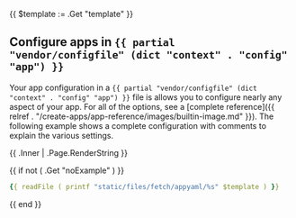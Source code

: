 <!-- shortcode start {{ .Name }} -->
{{ $template := .Get "template" }}
## Configure apps in `{{ partial "vendor/configfile" (dict "context" . "config" "app") }}`

Your app configuration in a  `{{ partial "vendor/configfile" (dict "context" . "config" "app") }}` file is allows you to configure nearly any aspect of your app.
For all of the options, see a [complete reference]({{ relref . "/create-apps/app-reference/images/builtin-image.md" }}).
The following example shows a complete configuration with comments to explain the various settings.

{{ .Inner | .Page.RenderString }}

{{ if not ( .Get "noExample" ) }}
```yaml {configFile="app"}
{{ readFile ( printf "static/files/fetch/appyaml/%s" $template ) }}
```
{{ end }}
<!-- shortcode end {{ .Name }} -->
